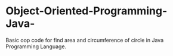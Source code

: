 # Object-Oriented-Programming-Java-
Basic oop code for find area and circumference of circle in Java Programming Language.
